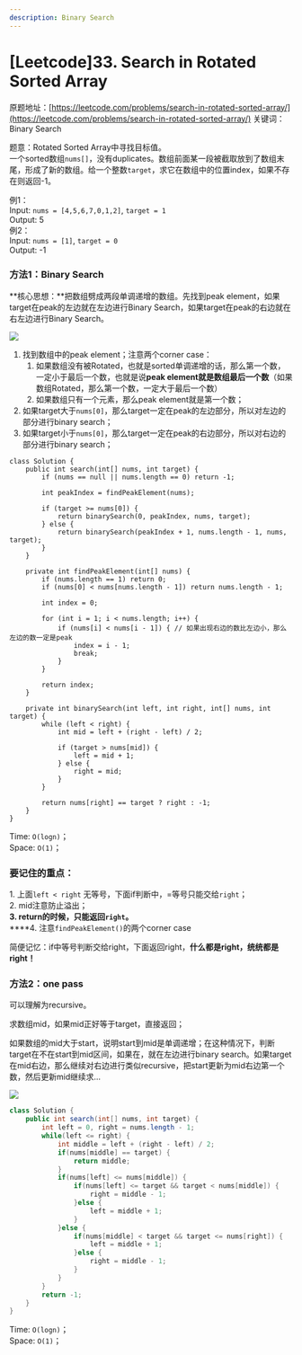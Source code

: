 ```yaml
---
description: Binary Search
---
```


# \[Leetcode]33. Search in Rotated Sorted Array

原题地址：[https://leetcode.com/problems/search-in-rotated-sorted-array/](https://leetcode.com/problems/search-in-rotated-sorted-array/) 关键词：Binary Search

题意：Rotated Sorted Array中寻找目标值。\
一个sorted数组`nums[]`，没有duplicates。数组前面某一段被截取放到了数组末尾，形成了新的数组。给一个整数`target`，求它在数组中的位置index，如果不存在则返回-1。

例1：\
Input: `nums = [4,5,6,7,0,1,2]`, `target = 1` \
Output: 5\
例2：\
Input: `nums = [1]`, `target = 0`\
Output: -1



### 方法1：Binary Search

**核心思想：**把数组劈成两段单调递增的数组。先找到peak element，如果target在peak的左边就在左边进行Binary Search，如果target在peak的右边就在右左边进行Binary Search。

![](../.gitbook/assets/IMG\_6472.jpg)

1. 找到数组中的peak element；注意两个corner case：
   1. 如果数组没有被Rotated，也就是sorted单调递增的话，那么第一个数，一定小于最后一个数，也就是说**peak element就是数组最后一个数**（如果数组Rotated，那么第一个数，一定大于最后一个数）
   2. 如果数组只有一个元素，那么peak element就是第一个数；
2. 如果target大于`nums[0]`，那么target一定在peak的左边部分，所以对左边的部分进行binary search；
3. 如果target小于`nums[0]`，那么target一定在peak的右边部分，所以对右边的部分进行binary search；

```
class Solution {
    public int search(int[] nums, int target) {
        if (nums == null || nums.length == 0) return -1;
        
        int peakIndex = findPeakElement(nums);
        
        if (target >= nums[0]) {
            return binarySearch(0, peakIndex, nums, target);
        } else {
            return binarySearch(peakIndex + 1, nums.length - 1, nums, target);
        }
    }
    
    private int findPeakElement(int[] nums) {
        if (nums.length == 1) return 0;
        if (nums[0] < nums[nums.length - 1]) return nums.length - 1;
        
        int index = 0;
        
        for (int i = 1; i < nums.length; i++) {
            if (nums[i] < nums[i - 1]) { // 如果出现右边的数比左边小，那么左边的数一定是peak
                index = i - 1;
                break;
            }
        }
        
        return index;
    }
    
    private int binarySearch(int left, int right, int[] nums, int target) {
        while (left < right) {
            int mid = left + (right - left) / 2;
            
            if (target > nums[mid]) {
                left = mid + 1;
            } else {
                right = mid;
            }
        }
        
        return nums[right] == target ? right : -1;
    }
}
```

Time: `O(logn)`；\
Space: `O(1)`；



### 要记住的重点：

1\. 上面`left < right` 无等号，下面if判断中，=等号只能交给`right`；\
2\. mid注意防止溢出；\
**3. return的时候，只能返回`right`。**\
****4. 注意`findPeakElement()`的两个corner case

简便记忆：if中等号判断交给right，下面返回right，**什么都是right，统统都是right！**



### 方法2：one pass

可以理解为recursive。

求数组mid，如果mid正好等于target，直接返回；

如果数组的mid大于start，说明start到mid是单调递增；在这种情况下，判断target在不在start到mid区间，如果在，就在左边进行binary search。如果target在mid右边，那么继续对右边进行类似recursive，把start更新为mid右边第一个数，然后更新mid继续求...

![](../.gitbook/assets/33\_small\_mid.png)

```java
class Solution {
    public int search(int[] nums, int target) {
        int left = 0, right = nums.length - 1;
        while(left <= right) {
            int middle = left + (right - left) / 2;
            if(nums[middle] == target) {
                return middle;
            }
            if(nums[left] <= nums[middle]) {
                if(nums[left] <= target && target < nums[middle]) {
                    right = middle - 1;
                }else {
                    left = middle + 1;
                }    
            }else {
                if(nums[middle] < target && target <= nums[right]) {
                    left = middle + 1;
                }else {
                    right = middle - 1;
                }
            }
        }
        return -1;
    }
}
```

Time: `O(logn)`；\
Space: `O(1)`；



